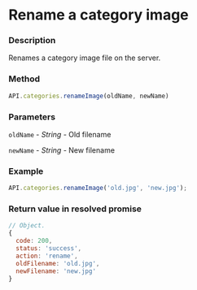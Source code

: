 # Rename a category image

### Description

Renames a category image file on the server.

### Method

```js
API.categories.renameImage(oldName, newName)
```

### Parameters

`oldName` - *String* - Old filename

`newName` - *String* - New filename

### Example

```js
API.categories.renameImage('old.jpg', 'new.jpg');
```

### Return value in resolved promise

```js
// Object.
{
  code: 200,
  status: 'success',
  action: 'rename',
  oldFilename: 'old.jpg',
  newFilename: 'new.jpg'
}
```
